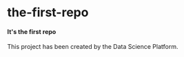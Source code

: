 # the-first-repo
#### It's the first repo

This project has been created by the Data Science Platform.
